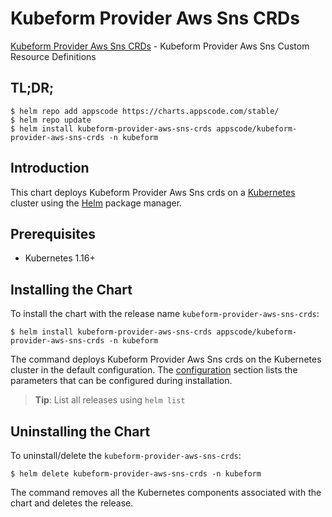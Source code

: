 # Kubeform Provider Aws Sns CRDs

[Kubeform Provider Aws Sns CRDs](https://github.com/kubeform) - Kubeform Provider Aws Sns Custom Resource Definitions

## TL;DR;

```console
$ helm repo add appscode https://charts.appscode.com/stable/
$ helm repo update
$ helm install kubeform-provider-aws-sns-crds appscode/kubeform-provider-aws-sns-crds -n kubeform
```

## Introduction

This chart deploys Kubeform Provider Aws Sns crds on a [Kubernetes](http://kubernetes.io) cluster using the [Helm](https://helm.sh) package manager.

## Prerequisites

- Kubernetes 1.16+

## Installing the Chart

To install the chart with the release name `kubeform-provider-aws-sns-crds`:

```console
$ helm install kubeform-provider-aws-sns-crds appscode/kubeform-provider-aws-sns-crds -n kubeform
```

The command deploys Kubeform Provider Aws Sns crds on the Kubernetes cluster in the default configuration. The [configuration](#configuration) section lists the parameters that can be configured during installation.

> **Tip**: List all releases using `helm list`

## Uninstalling the Chart

To uninstall/delete the `kubeform-provider-aws-sns-crds`:

```console
$ helm delete kubeform-provider-aws-sns-crds -n kubeform
```

The command removes all the Kubernetes components associated with the chart and deletes the release.


